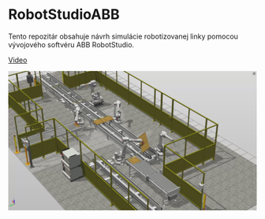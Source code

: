 # RobotStudioABB

Tento repozitár obsahuje návrh simulácie robotizovanej linky pomocou vývojového softvéru ABB RobotStudio.

[Video](/docs/Video.mp4?raw=true "Optional Title")

![Alt text](/docs/Video_Moment.jpg?raw=true "Optional Title")


